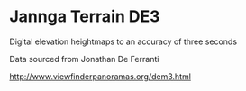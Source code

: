 Jannga Terrain DE3
==================

Digital elevation heightmaps to an accuracy of three seconds

Data sourced from Jonathan De Ferranti

<http://www.viewfinderpanoramas.org/dem3.html>
